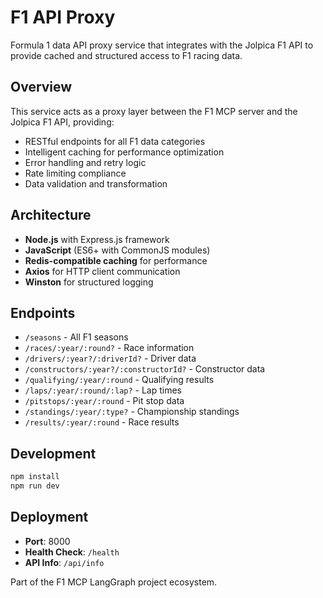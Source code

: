 # F1 API Proxy

Formula 1 data API proxy service that integrates with the Jolpica F1 API to provide cached and structured access to F1 racing data.

## Overview

This service acts as a proxy layer between the F1 MCP server and the Jolpica F1 API, providing:

- RESTful endpoints for all F1 data categories
- Intelligent caching for performance optimization
- Error handling and retry logic
- Rate limiting compliance
- Data validation and transformation

## Architecture

- **Node.js** with Express.js framework
- **JavaScript** (ES6+ with CommonJS modules)
- **Redis-compatible caching** for performance
- **Axios** for HTTP client communication
- **Winston** for structured logging

## Endpoints

- `/seasons` - All F1 seasons
- `/races/:year/:round?` - Race information
- `/drivers/:year?/:driverId?` - Driver data
- `/constructors/:year?/:constructorId?` - Constructor data
- `/qualifying/:year/:round` - Qualifying results
- `/laps/:year/:round/:lap?` - Lap times
- `/pitstops/:year/:round` - Pit stop data
- `/standings/:year/:type?` - Championship standings
- `/results/:year/:round` - Race results

## Development

```bash
npm install
npm run dev
```

## Deployment

- **Port**: 8000
- **Health Check**: `/health`
- **API Info**: `/api/info`

Part of the F1 MCP LangGraph project ecosystem.
